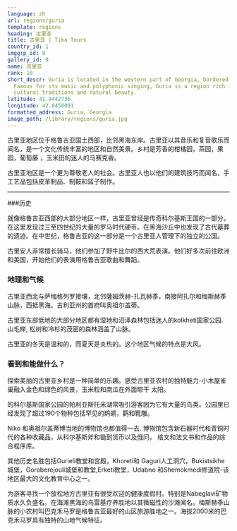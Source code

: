 ```yaml
---
language: zh
url: regions/guria
template: regions
heading: 古里亚
title: 古里亚 | Tika Tours
country_id: 1
imggrp_id: 9
gallery_id: 9
name: 古里亚
rank: 10
short_descr: Guria is located in the western part of Georgia, bordered by the Black Sea.
  Famous for its music and polyphonic singing, Guria is a region rich in
  cultural traditions and natural beauty.
latitude: 41.9442736
longitude: 42.0458091
formatted_address: Guria, Georgia
image_path: /library/regions/guria.jpg
---
```

<div class="row content-row"><!-- 1215 (1)-->

</div>

<div class="row content-row"><!-- 1216 (2)-->
<div class="col-xs-12 col-sm-6 col-md-6"><!-- 1613 -->

古里亚地区位于格鲁吉亚国土西部，比邻黑海东岸。古里亚以其音乐和复音歌乐而闻名，是一个文化传统丰富的地区和自然美景。乡村是芳香的柑橘园，茶园，果园，葡萄藤 ，玉米田的迷人的马赛克香。

</div>

<div class="col-xs-12 col-sm-6 col-md-6"><!-- 1614 -->

古里亚地区是一个更为尊敬老人的社会。古里亚人也以他们的建筑技巧而闻名，手工艺品包括皮革制品、制鞍和篮子制作。

</div>

</div>

<div class="row content-row"><!-- 1217 (3)-->
<div class="col-xs-12"><!-- 1615 -->

* * *

</div>

</div>

<div class="row content-row"><!-- 1218 (4)-->
<div class="col-xs-12 col-sm-6 col-md-6"><!-- 1616 -->

###历史


就像格鲁吉亚西部的大部分地区一样，古里亚曾经是传奇科尔基斯王国的一部分。在这里发现过三至四世纪的大量的罗马时代硬币。在黑海沙丘中也发现了古代墓葬的遗迹。在中世纪，格鲁吉亚的这一部分是一个古里亚人管理下的独立的公国。

古里安人非常擅长骑马，他们参加了野牛比尔的西大荒表演。他们好多次前往欧洲和美国，开始他们的表演用格鲁吉亚歌曲和舞蹈。

### 地理和气候

古里亚西北与萨梅格列罗接壤，北邻薩姆茨赫-扎瓦赫季，南接阿扎尔和梅斯赫季山脉，西抵黑海。古利亚州的首府叫奥祖尔盖蒂。

古里亚东部低地的大部分地区都有湿地和沼泽森林包括迷人的kolkheti国家公园. 山毛榉, 松树和冷杉的茂密的森林涵盖了山脉。

古里亚的冬天是温和的，而夏天是炎热的。这个地区气候的特点是大风。

</div>

<div class="col-xs-12 col-sm-6 col-md-6"><!-- 1617 -->

### 看到和能做什么？


探索美丽的古里亚乡村是一种简单的乐趣。感受古里亚农村的独特魅力-小木屋雀巢融入金色和绿色的风景，玉米粒和南瓜在外面晾干
太阳。

的科尔基斯国家公园的帕利亚斯托米湖常吸引游客因为它有大量的鸟类。公园里已经发现了超过190个物种包括罕见的鹈鹕，鹳和靴雕。 

Niko 和奥祖尔盖蒂博当地的博物馆也都值得一去. 博物馆包含新石器时代和青铜时代的各种收藏品，从科尔基斯斧和锄到货币以及俄问， 格文和法文书和作品的综合程序库。

其他历史名胜包括Gurieli教堂和宫殿，Khoreti和 Gaguri人工洞穴，Bukistsikhe城堡，Goraberejouli城堡和教堂,Erketi教堂，Udabno 和Shemokmedi修道院-该地区最大的文化教育中心之一。

为游客寻找一个放松地方古里亚有很受欢迎的健康度假村。特别是Nabeglavi矿物质水久负盛名。在海滩黑海的乌雷基疗养胜地以其微磁性的沙滩闻名。梅斯赫季山脉的小农村叫巴克禾马罗是格鲁吉亚最好的山区旅游胜地之一。海拔2000米的巴克禾马罗具有独特的山地气候特征。

</div>

</div>
